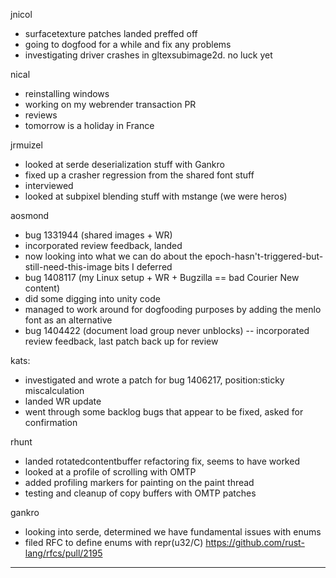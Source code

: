 

jnicol
* surfacetexture patches landed preffed off
* going to dogfood for a while and fix any problems
* investigating driver crashes in gltexsubimage2d. no luck yet



nical
* reinstalling windows
* working on my webrender transaction PR
* reviews
* tomorrow is a holiday in France 



jrmuizel
* looked at serde deserialization stuff with Gankro
* fixed up a crasher regression from the shared font stuff
* interviewed
* looked at subpixel blending stuff with mstange (we were heros)



aosmond
* bug 1331944 (shared images + WR)
* incorporated review feedback, landed
* now looking into what we can do about the epoch-hasn't-triggered-but-still-need-this-image bits I deferred
* bug 1408117 (my Linux setup + WR + Bugzilla == bad Courier New content)
* did some digging into unity code
* managed to work around for dogfooding purposes by adding the menlo font as an alternative
* bug 1404422 (document load group never unblocks) -- incorporated review feedback, last patch back up for review



kats:
* investigated and wrote a patch for bug 1406217, position:sticky miscalculation
* landed WR update
* went through some backlog bugs that appear to be fixed, asked for confirmation



rhunt
* landed rotatedcontentbuffer refactoring fix, seems to have worked
* looked at a profile of scrolling with OMTP
* added profiling markers for painting on the paint thread
* testing and cleanup of copy buffers with OMTP patches



gankro
* looking into serde, determined we have fundamental issues with enums
* filed RFC to define enums with repr(u32/C) https://github.com/rust-lang/rfcs/pull/2195

________________


